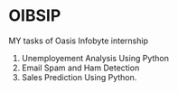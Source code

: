 # OIBSIP

MY tasks of Oasis Infobyte internship
1. Unemployement Analysis Using Python
2. Email Spam and Ham Detection
3. Sales Prediction Using Python.
